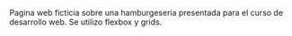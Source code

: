 Pagina web ficticia sobre una hamburgeseria presentada para el curso de desarrollo web.
Se utilizo flexbox y grids.